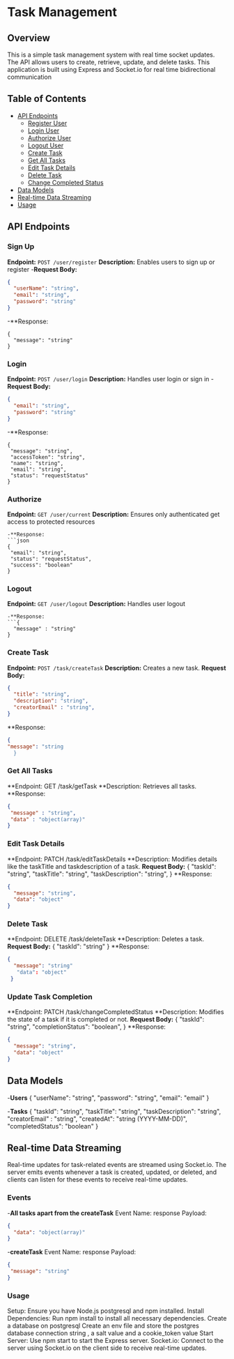 # Task Management

## Overview

This is a simple task management system with real time socket updates. The API allows users to create, retrieve, update, and delete tasks. This application is built using Express and Socket.io for real time bidirectional communication

## Table of Contents

- [API Endpoints](#api-endpoints)
  - [Register User](#register)
  - [Login User](#login)
  - [Authorize User](#current)
  - [Logout User](#logout)
  - [Create Task](#create-task)
  - [Get All Tasks](#get-all-tasks)
  - [Edit Task Details](#edit-task-details)
  - [Delete Task](#delete-task)
  - [Change Completed Status](#change-completed-status)
- [Data Models](#data-models)
- [Real-time Data Streaming](#real-time-data-streaming)
- [Usage](#usage)


## API Endpoints


### Sign Up
 **Endpoint:** `POST /user/register`
**Description:** Enables users to sign up or register
-**Request Body:**
```json
{
  "userName": "string",
  "email": "string",
  "password": "string"
}
```
-**Response: 
```
{
  "message": "string"
}
```


### Login
**Endpoint:** `POST /user/login`
**Description:** Handles user login or sign in 
-**Request Body:**
```json
{
  "email": "string",
  "password": "string"
}
```
-**Response: 
```
{
 "message": "string",
 "accessToken": "string",
 "name": "string",
 "email": "string",
 "status": "requestStatus"
}
```

### Authorize
**Endpoint:** `GET /user/current`
**Description:** Ensures only authenticated get access to protected resources
```
-**Response: 
```json
{
 "email": "string",
 "status": "requestStatus",
 "success": "boolean"
}
```

### Logout
**Endpoint:** `GET /user/logout`
**Description:** Handles user logout
```
-**Response: 
```{
  "message" : "string"
}
```



### Create Task
**Endpoint:** `POST /task/createTask`
**Description:** Creates a new task.
**Request Body:**
  ```json
  {
    "title": "string",
    "description": "string",
    "creatorEmail" : "string",
  }
   ```
  **Response:
  ``` json
  {
  "message": "string
    }
  ```


 ### Get All Tasks
**Endpoint: GET /task/getTask
**Description: Retrieves all tasks.
**Response: 
```json
{
 "message" : "string",
 "data" : "object(array)"
}
```

### Edit Task Details
**Endpoint: PATCH /task/editTaskDetails
**Description: Modifies details like the taskTitle and taskdescription of a task.
**Request Body:**
{
  "taskId": "string",
  "taskTitle": "string",
  "taskDescription": "string",
}
**Response:
```json
{
  "message": "string",
  "data": "object"
}
```


### Delete Task
**Endpoint: DELETE /task/deleteTask
**Description: Deletes a task.
**Request Body:**
{
  "taskId": "string"
}
**Response:
```json
{
  "message": "string"
   "data": "object"
 }
```

### Update Task Completion
**Endpoint: PATCH /task/changeCompletedStatus
**Description: Modifies the state of a task if it is completed or not.
**Request Body:**
{
  "taskId": "string",
 "completionStatus": "boolean",
}
**Response:
```json
{
  "message": "string",
  "data": "object"
}
```






## Data Models

-**Users** 
{
  "userName": "string",
  "password": "string",
  "email": "email"
}



-**Tasks** 
{
  "taskId": "string",
  "taskTitle": "string",
  "taskDescription": "string",
  "creatorEmail" : "string",
  "createdAt": "string (YYYY-MM-DD)",
  "completedStatus": "boolean"
}







## Real-time Data Streaming
Real-time updates for task-related events are streamed using Socket.io. The server emits events whenever a task is created, updated, or deleted, and clients can listen for these events to receive real-time updates.


### Events
  -**All tasks apart from the createTask**
Event Name: response
Payload: 
```json
{
  "data": "object(array)"
}
```

 -**createTask**
 Event Name: response
 Payload: 
 ```json
{
  "message": "string"
}
```





### Usage
Setup: Ensure you have Node.js postgresql and npm installed.
Install Dependencies: Run npm install to install all necessary dependencies.
Create a database on postgresql
Create an env file and store the postgres database connection string , a salt value and a cookie_token value
Start Server: Use npm start to start the Express server.
Socket.io: Connect to the server using Socket.io on the client side to receive real-time updates.





